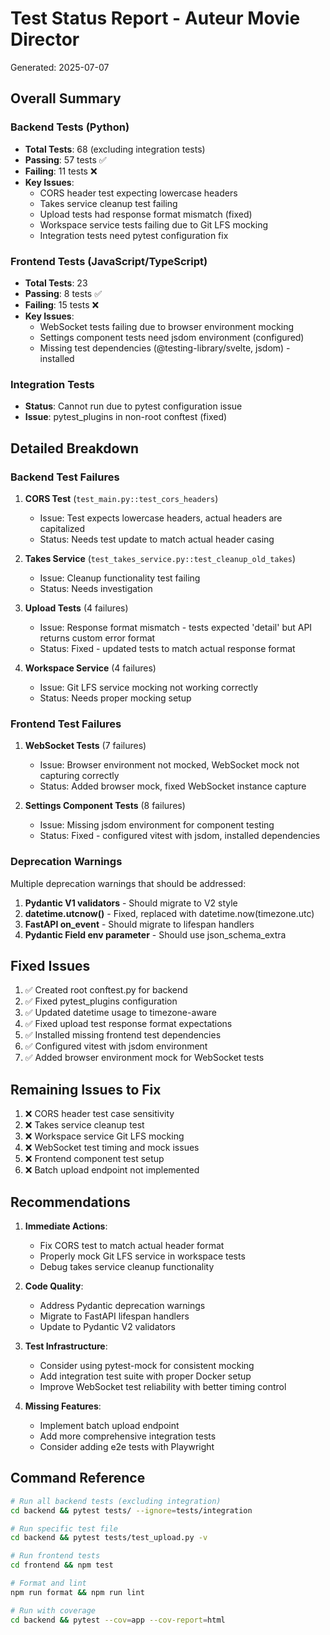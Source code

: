 # Test Status Report - Auteur Movie Director

Generated: 2025-07-07

## Overall Summary

### Backend Tests (Python)
- **Total Tests**: 68 (excluding integration tests)
- **Passing**: 57 tests ✅
- **Failing**: 11 tests ❌
- **Key Issues**:
  - CORS header test expecting lowercase headers
  - Takes service cleanup test failing
  - Upload tests had response format mismatch (fixed)
  - Workspace service tests failing due to Git LFS mocking
  - Integration tests need pytest configuration fix

### Frontend Tests (JavaScript/TypeScript)
- **Total Tests**: 23
- **Passing**: 8 tests ✅
- **Failing**: 15 tests ❌
- **Key Issues**:
  - WebSocket tests failing due to browser environment mocking
  - Settings component tests need jsdom environment (configured)
  - Missing test dependencies (@testing-library/svelte, jsdom) - installed

### Integration Tests
- **Status**: Cannot run due to pytest configuration issue
- **Issue**: pytest_plugins in non-root conftest (fixed)

## Detailed Breakdown

### Backend Test Failures

1. **CORS Test** (`test_main.py::test_cors_headers`)
   - Issue: Test expects lowercase headers, actual headers are capitalized
   - Status: Needs test update to match actual header casing

2. **Takes Service** (`test_takes_service.py::test_cleanup_old_takes`)
   - Issue: Cleanup functionality test failing
   - Status: Needs investigation

3. **Upload Tests** (4 failures)
   - Issue: Response format mismatch - tests expected 'detail' but API returns custom error format
   - Status: Fixed - updated tests to match actual response format

4. **Workspace Service** (4 failures)
   - Issue: Git LFS service mocking not working correctly
   - Status: Needs proper mocking setup

### Frontend Test Failures

1. **WebSocket Tests** (7 failures)
   - Issue: Browser environment not mocked, WebSocket mock not capturing correctly
   - Status: Added browser mock, fixed WebSocket instance capture

2. **Settings Component Tests** (8 failures)
   - Issue: Missing jsdom environment for component testing
   - Status: Fixed - configured vitest with jsdom, installed dependencies

### Deprecation Warnings

Multiple deprecation warnings that should be addressed:
1. **Pydantic V1 validators** - Should migrate to V2 style
2. **datetime.utcnow()** - Fixed, replaced with datetime.now(timezone.utc)
3. **FastAPI on_event** - Should migrate to lifespan handlers
4. **Pydantic Field env parameter** - Should use json_schema_extra

## Fixed Issues

1. ✅ Created root conftest.py for backend
2. ✅ Fixed pytest_plugins configuration
3. ✅ Updated datetime usage to timezone-aware
4. ✅ Fixed upload test response format expectations
5. ✅ Installed missing frontend test dependencies
6. ✅ Configured vitest with jsdom environment
7. ✅ Added browser environment mock for WebSocket tests

## Remaining Issues to Fix

1. ❌ CORS header test case sensitivity
2. ❌ Takes service cleanup test
3. ❌ Workspace service Git LFS mocking
4. ❌ WebSocket test timing and mock issues
5. ❌ Frontend component test setup
6. ❌ Batch upload endpoint not implemented

## Recommendations

1. **Immediate Actions**:
   - Fix CORS test to match actual header format
   - Properly mock Git LFS service in workspace tests
   - Debug takes service cleanup functionality

2. **Code Quality**:
   - Address Pydantic deprecation warnings
   - Migrate to FastAPI lifespan handlers
   - Update to Pydantic V2 validators

3. **Test Infrastructure**:
   - Consider using pytest-mock for consistent mocking
   - Add integration test suite with proper Docker setup
   - Improve WebSocket test reliability with better timing control

4. **Missing Features**:
   - Implement batch upload endpoint
   - Add more comprehensive integration tests
   - Consider adding e2e tests with Playwright

## Command Reference

```bash
# Run all backend tests (excluding integration)
cd backend && pytest tests/ --ignore=tests/integration

# Run specific test file
cd backend && pytest tests/test_upload.py -v

# Run frontend tests
cd frontend && npm test

# Format and lint
npm run format && npm run lint

# Run with coverage
cd backend && pytest --cov=app --cov-report=html
```